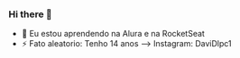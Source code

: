 ### Hi there 👋
- 🌱 Eu estou aprendendo na Alura e na RocketSeat
- ⚡ Fato aleatorio: Tenho 14 anos
--> Instagram: DaviDlpc1

